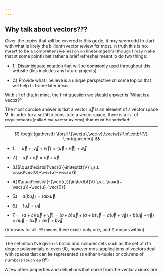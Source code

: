 ```yaml
---
---
---
```

## Why talk about vectors???

Given the topics that will be covered in this guide, it may seem odd to start with what is likely the billionth vector review for most. In truth this is not meant to be a comprehensive lesson on linear-algebra (though I may make that at some point!) but rather a brief refresher meant to do two things:

- 1.) Disambiguate notation that will be commonly used throughout this website (this includes any future projects)

- 2.) Provide what I believe is a unique perspective on some topics that will help to frame later ideas.

With all of that in mind, the first question we should answer is "What is a vector?"

The most concise answer is that a vector $\vec {u}$ is an element of a vector space $\textbf{V}$. In order for a set $\textbf{V}$ to constitute a vector space, there is a list of requirements (called the vector axioms) that must be satisfied:

---

$$
\begin{gathered}
\forall \{\vec{u},\vec{v},\vec{w}\}\in\textbf{V},
\end{gathered}
$$


- 1.)$\quad\vec{u}+(\vec{v}+\vec{w})=(\vec{u}+\vec{v})+\vec{w}$

- 2.)$\quad\vec{u}+\vec{v}=\vec{v}+\vec{u}$

- 3.)$\quad\exists!{\vec{0}}\in\textbf{V} \,s.t. \quad\vec{0}+\vec{u}=\vec{u}$

- 4.)$\quad\exists!(−{\vec{u}})\in\textbf{V} \,s.t. \quad(−\vec{u})+\vec{u}=\vec{0}$

- 5.)$\quad a(b\vec{u})=(ab)\vec{u}$


- 6.)$\quad1\vec{u}=\vec{u}$

- 7.)$\quad(a+b)(\vec{u}+\vec{v})=(a+b)\vec{u}+(a+b)\vec{v}=a(\vec{u}+\vec{v})+b(\vec{u}+\vec{v})=a\vec{u}+b\vec{u}+a\vec{v}+b\vec{v}$

($\forall$  means for all, $\exists!$ means there exists only one, and $\in$ means within)

---

The definition I've given is broad and includes sets such as the set of nth degree polynomials or even $\{0\}$, however most applications of vectors deal with spaces that can be represented as either n-tuples or columns of numbers (such as $\textbf{R}^n$)

A few other properties and definitions that come from the vector axioms are

